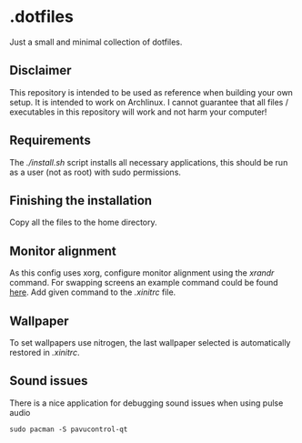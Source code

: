 # .dotfiles
Just a small and minimal collection of dotfiles.

## Disclaimer
This repository is intended to be used as reference when building your own setup. It is intended to work on Archlinux. I cannot guarantee that all files / executables in this repository will work and not harm your computer!

## Requirements
The *./install.sh* script installs all necessary applications, this should be run as a user (not as root) with sudo
permissions.

## Finishing the installation
Copy all the files to the home directory.

## Monitor alignment
As this config uses xorg, configure monitor alignment using the *xrandr* command. For swapping screens
an example command could be found [here](https://unix.stackexchange.com/questions/10589/how-can-i-swap-my-two-screens-left-to-right). Add given command to the *.xinitrc* file.

## Wallpaper
To set wallpapers use nitrogen, the last wallpaper selected is automatically restored in *.xinitrc*.

## Sound issues
There is a nice application for debugging sound issues when using pulse audio
```
sudo pacman -S pavucontrol-qt
```
